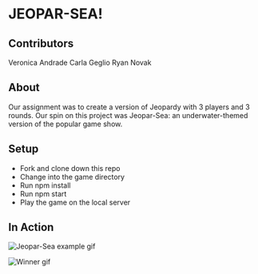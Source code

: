 # JEOPAR-SEA!

## Contributors
Veronica Andrade
Carla Geglio
Ryan Novak

## About
Our assignment was to create a version of Jeopardy with 3 players and 3 rounds. Our spin on this project was Jeopar-Sea: an underwater-themed version of the popular game show.

## Setup
- Fork and clone down this repo
- Change into the game directory
- Run npm install
- Run npm start
- Play the game on the local server


## In Action
![Jeopar-Sea example gif](https://media.giphy.com/media/MEclN71gHfWmULAk69/giphy.gif)

![Winner gif](https://media.giphy.com/media/ZDEydd5m9VUSSfa2jW/giphy.gif)
